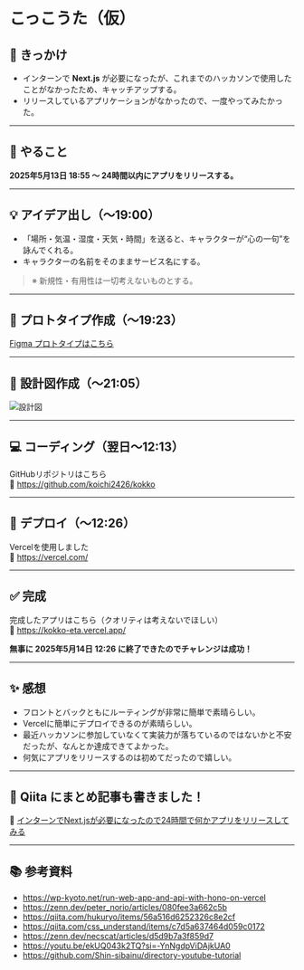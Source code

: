 # こっこうた（仮）

## 🐑 きっかけ
- インターンで **Next.js** が必要になったが、これまでのハッカソンで使用したことがなかったため、キャッチアップする。
- リリースしているアプリケーションがなかったので、一度やってみたかった。

---

## 📝 やること
**2025年5月13日 18:55 〜 24時間以内にアプリをリリースする。**

---

## 💡 アイデア出し（〜19:00）
- 「場所・気温・湿度・天気・時間」を送ると、キャラクターが“心の一句”を詠んでくれる。
- キャラクターの名前をそのままサービス名にする。

> ※ 新規性・有用性は一切考えないものとする。

---

## 🎨 プロトタイプ作成（〜19:23）

[Figma プロトタイプはこちら](https://www.figma.com/proto/pnMnKX6wiSno3e2mtbWI98/%E3%81%93%E3%81%A3%E3%81%93?page-id=0%3A1&node-id=1-2&p=f&viewport=351%2C291%2C0.38&t=W5n4Lyn0td6V7pBl-1&scaling=scale-down&content-scaling=fixed)

---

## 🧩 設計図作成（〜21:05）

![設計図](https://qiita-image-store.s3.ap-northeast-1.amazonaws.com/0/3868342/d0c5e52d-2554-4c02-8e1c-44aed3ca46c6.png)

---

## 💻 コーディング（翌日〜12:13）

GitHubリポジトリはこちら  
🔗 https://github.com/koichi2426/kokko

---

## 🚀 デプロイ（〜12:26）

Vercelを使用しました  
🔗 https://vercel.com/

---

## ✅ 完成

完成したアプリはこちら（クオリティは考えないでほしい）  
🔗 https://kokko-eta.vercel.app/

**無事に 2025年5月14日 12:26 に終了できたのでチャレンジは成功！**

---

## ✨ 感想

- フロントとバックともにルーティングが非常に簡単で素晴らしい。
- Vercelに簡単にデプロイできるのが素晴らしい。
- 最近ハッカソンに参加していなくて実装力が落ちているのではないかと不安だったが、なんとか達成できてよかった。
- 何気にアプリをリリースするのは初めてだったので嬉しい。

---

## 📝 Qiita にまとめ記事も書きました！

🔗 [インターンでNext.jsが必要になったので24時間で何かアプリをリリースしてみる](https://qiita.com/koichi2426/items/4b4eb65fd85f4c6edaea)

---

## 📚 参考資料

- https://wp-kyoto.net/run-web-app-and-api-with-hono-on-vercel  
- https://zenn.dev/peter_norio/articles/080fee3a662c5b  
- https://qiita.com/hukuryo/items/56a516d6252326c8e2cf  
- https://qiita.com/css_understand/items/c7d5a637464d059c0172  
- https://zenn.dev/necscat/articles/d5d9b7a3f859d7  
- https://youtu.be/ekUQ043k2TQ?si=-YnNgdpViDAjkUA0  
- https://github.com/Shin-sibainu/directory-youtube-tutorial

